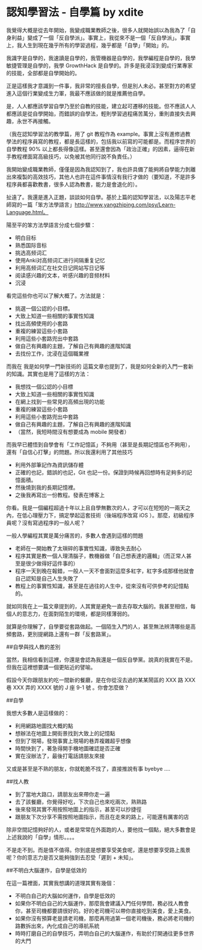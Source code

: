 # 認知學習法 - 自學篇 by xdite


我覺得大概是從去年開始，我變成職業教師之後，很多人就開始誤以為我為了「自身利益」變成了一個「反自學派」。事實上，我從來不是一個「反自學派」。事實上，我人生到現在幾乎所有的學習過程，幾乎都是「自學」「開始」的。

我識字是自學的，我速讀是自學的，我管機器是自學的，我學編程是自學的，我學敏捷管理是自學的，我學 GrowthHack 是自學的。許多是我浸淫到變成行業專家的技能，全部都是自學開始的。

正是這樣我才意識到一件事，我非常的擅長自學，但是別人未必。甚至對方的希望進入這個行業變成生力軍，我最不應該做的就是推薦他自學。

是，人人都應該學習自學乃至於自教的技能，建立起可遷移的技能。但不應該人人都應該是從自學開始，而錯誤的自學法，輕則學習過程痛苦萬分，重則直接失去興趣，永世不再接觸。

（我在認知學習法的教學篇，用了 git 教程作為 example。事實上沒有進修過教學法的程序員寫的教程，都是長這樣的，包括我以前寫的可能都是。而程序世界的自學教程 90% 以上都長得像這樣。甚至還會因為「政治正確」的因素，逼得在新手教程裡面寫高級技巧，以免被其他同行說不負責任。）

我開始變成職業教師，僅僅是因為我認知到了，我也許具備了能夠將自學能力剝離出來複製的高效技巧，其他人也許在這件事情沒有我行才做的（要知道，不是許多程序員都喜歡教書，很多人認為教書，能力是會退化的）。

扯遠了。我還是進入正題，談談如何自學。基於上篇的認知學習法，以及陽志平老師寫的一篇「笨方法學語言」http://www.yangzhiping.com/psy/Learn-Language.html。

陽至平的笨方法學語言分成七個步驟：

- 明白目标
- 熟悉国际音标
- 挑选高频词汇
- 使用Anki对高频词汇进行间隔重复记忆
- 利用高频词汇在社交日记网站写日记等
- 阅读感兴趣的文本，听感兴趣的音频材料
- 沉浸

看完這些你也可以了解大概了。方法就是：

- 挑選一個公認的小目標。
- 大致上知道一些相關的事實性知識
- 找出高頻使用的小套路
- 重複的練習這些小套路
- 利用這些小套路兜出中套路
- 做自己有興趣的主題，了解自己有興趣的進階知識
- 去找份工作，沈浸在這個職業裡

而我在 我是如何學一門新技術的 這篇文章也提到了，我是如何全新的入門一套新的知識。其實也是用了這樣的方法：

- 我想找一個公認的小目標
- 大致上知道一些相關的事實性知識
- 在網上找到一些常見的高頻出現的功能
- 重複的練習這些小套路
- 利用這些小套路兜出中套路
- 做自己有興趣的主題，了解自己有興趣的進階知識
- （當然，我短時間沒有想要成為 mobile 開發者）

而我早已體悟到自學會有「工作記憶區」不夠用（甚至是長期記憶區也不夠用），還有「自信心打擊」的問題。所以我還利用了其他技巧

- 利用外部筆記作為資訊儲存體
- 正確的也記，錯誤的也記，Git 也記一份。保證到時候再回想時有足夠多的記憶面積。
- 然後燒到我的長期記憶裡。
- 之後我再寫出一份教程。發表在博客上


你看。我是一個編程超過十年以上且自學無數次的人，才可以在短短的一兩天之內，在低心理壓力下，搞定學起這套技術（後端程序改寫 iOS ）。那麼，初級程序員呢？沒有寫過程序的一般人呢？

一般人學編程其實是萬分痛苦的，多數人會遇到這樣的問題

- 老師在一開始教了太瑣碎的事實性知識，導致失去耐心
- 程序其實是教一個人理清腦子，教機器做「自己想表達的邏輯」（而正常人甚至是很少做得好這件事的）
- 程序一天到晚在報錯，一般人一天不會面對這麼多紅字，紅字多成那樣他就會自己認知是自己人生失敗了
- 教程上的事實性知識，甚至是在過往的人生中，從來沒有可供參考的記憶點的。

就如同我在上一篇文章提到的，人其實是避免一直去存取大腦的。我甚至相信，每個人的意志力，在面對陌生的環境，都是同樣薄弱的。

就算是你理解了，自學要從套路做起。一個陌生入門的人，甚至無法辨清哪些是高頻套路，更別提網路上還有一群「反套路黨」。

##自學與找人教的差別

當然，我相信看到這裡，你還是會認為我還是一個反自學黨。說真的我實在不是。但我在這裡想要講一個更貼近的譬喻。

假設今天你跟朋友約吃一間新的餐廳，是在你從沒去過的某某鬧區的 XXX 路 XXX 巷 XXX 弄的 XXXX 號的 J 座 9-1 號 。你會怎麼做？

##自學

我想大多數人是這樣做的：

- 利用網路地圖找大概的點
- 想辦法在地圖上開街景找到大致上的記憶點
- 但到了現場，發現事實上現場的巷弄複雜超乎想像
- 時間快到了，著急得開手機地圖確認是否正確
- 實在沒辦法了，最後打電話請朋友來接

又或是甚至是不熟的朋友，你就乾脆不找了，直接推說有事 byebye ….

##找人教

- 到了當地大路口，請朋友出來帶你走一遍
- 去了該餐廳，你覺得好吃，下次自己也來吃兩次，熟熟路
- 後來發現其實不用按照地圖上的指示，甚至可以抄捷徑
- 跟朋友下次分享不需按照地圖指示，而且在走來的路上，可能還有厲害的店

除非空間記憶夠好的人，或者是常常在外面跑的人，要他找一個點，絕大多數會是上述我說的「自學」情形。。。。

不是走不到。而是值不值得。你到底是想要享受美食呢，還是想要享受路上風景呢？你的意志力是否又能夠強到去忍受「遲到 + 未知」。

##不明白大腦運作，自學是低效的

在這一篇裡面，其實我想講的道理其實有幾個：

- 不明白自己的大腦如何運作，自學是低效的
- 如果你不明白自己的大腦運作，那麼我會建議入門任何學問，務必找人教會你，甚至司機都要請很好的。好的老司機可以帶你直接吃到美食，愛上美食。
- 如果你沒有預算老是請老司機，那麼再用過第一個老司機後，務必將老司機的路數拆出來，內化成自己的導航系統
- 時時打磨自己的自學技巧，弄明白自己的大腦運作，有助於打開通往更多世界的大門